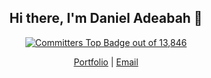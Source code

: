 <h2 align="center">Hi there, I'm Daniel Adeabah 👋</h4>

<p align="center">
  <a href="https://user-badge.committers.top/ghana/danieladeabah">
    <img src="https://user-badge.committers.top/ghana/danieladeabah.svg" alt="Committers Top Badge" />
  </span> out of 13,846
</p>

<p align="center">
  <a href="https://danieladeabah.vercel.app">Portfolio</a> |
  <a href="mailto:danieladeabaa@gmail.com">Email</a>
</p>
